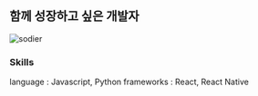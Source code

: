 ## 함께 성장하고 싶은 개발자

![sodier](http://goonba.xyz/?endDate=20211218)<br/>

### Skills
language : Javascript, Python
frameworks : React, React Native
